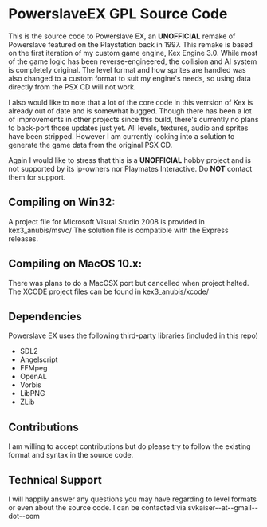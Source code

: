PowerslaveEX GPL Source Code
=======================================

This is the source code to Powerslave EX, an ****UNOFFICIAL**** remake of Powerslave featured on the Playstation back in 1997. This remake is based on the first iteration of my custom game engine, Kex Engine 3.0. While most of the game logic has been reverse-engineered, the collision and AI system is completely original. The level format and how sprites are handled was also changed to a custom format to suit my engine's needs, so using data directly from the PSX CD will not work.

I also would like to note that a lot of the core code in this verrsion of Kex is already out of date and is somewhat bugged. Though there has been a lot of improvements in other projects since this build, there's currently no plans to back-port those updates just yet. All levels, textures, audio and sprites have been stripped. However I am currently looking into a solution to generate the game data from the original PSX CD.

Again I would like to stress that this is a ****UNOFFICIAL**** hobby project and is not supported by its ip-owners nor Playmates Interactive. Do ****NOT**** contact them for support.

Compiling on Win32:
-------------------

A project file for Microsoft Visual Studio 2008 is provided in kex3_anubis/msvc/
The solution file is compatible with the Express releases.

Compiling on MacOS 10.x:
-------------------

There was plans to do a MacOSX port but cancelled when project halted. The XCODE project files can be found in kex3_anubis/xcode/

Dependencies
-------------------

Powerslave EX uses the following third-party libraries (included in this repo)
* SDL2
* Angelscript
* FFMpeg
* OpenAL
* Vorbis
* LibPNG
* ZLib

Contributions
-------------------

I am willing to accept contributions but do please try to follow the existing format and syntax in the source code.

Technical Support
-------------------

I will happily answer any questions you may have regarding to level formats or even about the source code. I can be contacted via svkaiser--at--gmail--dot--com
